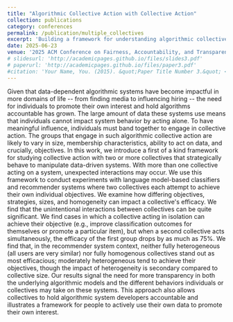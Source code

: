 ```yaml
---
title: "Algorithmic Collective Action with Collective Action"
collection: publications
category: conferences
permalink: /publication/multiple_collectives
excerpt: 'Building a framework for understanding algorithmic collective action with two or more collectives'
date: 2025-06-23
venue: '2025 ACM Conference on Fairness, Accountability, and Transparency (FAccT)'
# slidesurl: 'http://academicpages.github.io/files/slides3.pdf'
# paperurl: 'http://academicpages.github.io/files/paper3.pdf'
#citation: 'Your Name, You. (2015). &quot;Paper Title Number 3.&quot; <i>Journal 1</i>. 1(3).'
---
```

Given that data-dependent algorithmic systems have become impactful in more domains of life -- from finding media to influencing hiring -- the need for individuals to promote their own interest and hold algorithms accountable has grown. The large amount of data these systems use means that individuals cannot impact system behavior by acting alone. To have meaningful influence, individuals must band together to engage in collective action. The groups that engage in such algorithmic collective action are likely to vary in size, membership characteristics, ability to act on data, and crucially, objectives. In this work, we introduce a first of a kind framework for studying collective action with two or more collectives that strategically behave to manipulate data-driven systems. With more than one collective acting on a system, unexpected interactions may occur. 
We use this framework to conduct experiments with language model-based classifiers and recommender systems where two collectives each attempt to achieve their own individual objectives. We examine how differing objectives, strategies, sizes, and homogeneity can impact a collective's efficacy. We find that the unintentional interactions between collectives can be quite significant. We find cases in which a collective acting in isolation can achieve their objective (e.g., improve classification outcomes for themselves or promote a particular item), but when a second collective acts simultaneously, the efficacy of the first group drops by as much as 75\%.
We find that, in the recommender system context, neither fully heterogeneous (all users are very similar) nor fully homogenous collectives stand out as most efficacious; moderately heterogeneous tend to achieve their objectives, though the impact of heterogeneity is secondary compared to collective size. 
Our results signal the need for more transparency in both the underlying algorithmic models and the different behaviors individuals or collectives may take on these systems. This approach also allows collectives to hold algorithmic system developers accountable and illustrates a framework for people to actively use their own data to promote their own interest. 
